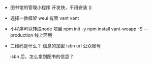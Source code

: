 - 图书馆的管理小程序 
  开发快，不用安装  ()

- 选择一款框架
weui  有赞 vant
vant 
- 小程序可以转成node 项目
  npm init -y
  npm install vant-weapp -S --production
  线上环境

- 二维码是什么？
  信息的加密
  isbn  url  公众账号

  isbn 后，怎么拿到图书的信息？